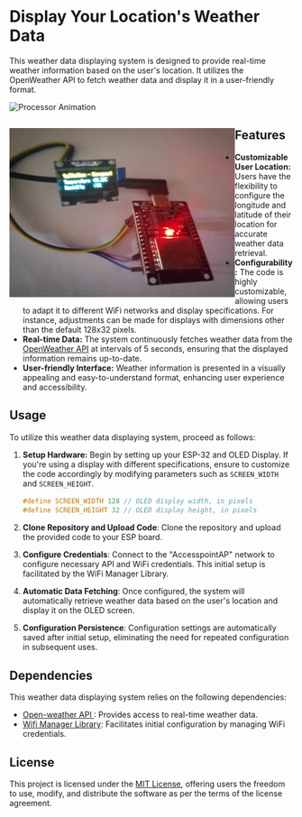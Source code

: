 # Display Your Location's Weather Data

This weather data displaying system is designed to provide real-time weather information based on the user's location. It utilizes the OpenWeather API to fetch weather data and display it in a user-friendly format.

![Processor Animation](https://github.com/Bhanuka-Anjana/Configurable-Weather-Station/blob/main/images/processor%20animation.gif) 
##

<img align="left" height="300px" width="400px" alt="Github" src="https://github.com/Bhanuka-Anjana/Configurable-Weather-Station/blob/main/images/setup.jpg" />

## Features

- **Customizable User Location:** Users have the flexibility to configure the longitude and latitude of their location for accurate weather data retrieval.
- **Configurability:** The code is highly customizable, allowing users to adapt it to different WiFi networks and display specifications. For instance, adjustments can be made for displays with dimensions other than the default 128x32 pixels.
- **Real-time Data:** The system continuously fetches weather data from the [OpenWeather API](https://openweathermap.org/) at intervals of 5 seconds, ensuring that the displayed information remains up-to-date.
- **User-friendly Interface:** Weather information is presented in a visually appealing and easy-to-understand format, enhancing user experience and accessibility.
##

## Usage

To utilize this weather data displaying system, proceed as follows:

1. **Setup Hardware:** Begin by setting up your ESP-32 and OLED Display. If you're using a display with different specifications, ensure to customize the code accordingly by modifying parameters such as `SCREEN_WIDTH` and `SCREEN_HEIGHT`.
   
   ```cpp
   #define SCREEN_WIDTH 128 // OLED display width, in pixels
   #define SCREEN_HEIGHT 32 // OLED display height, in pixels
2. **Clone Repository and Upload Code**: Clone the repository and upload the provided code to your ESP board.
3. **Configure Credentials**: Connect to the "AccesspointAP" network to configure necessary API and WiFi credentials. This initial setup is facilitated by the WiFi Manager Library.
4. **Automatic Data Fetching**: Once configured, the system will automatically retrieve weather data based on the user's location and display it on the OLED screen.
5. **Configuration Persistence**: Configuration settings are automatically saved after initial setup, eliminating the need for repeated configuration in subsequent uses.

## Dependencies

This weather data displaying system relies on the following dependencies:

-  <a href="https://openweathermap.org/">Open-weather API </a>: Provides access to real-time weather data.
-  <a href="https://github.com/tzapu/WiFiManager">Wifi Manager Library</a>: Facilitates initial configuration by managing WiFi credentials.

## License
This project is licensed under the [MIT License](https://opensource.org/licenses/MIT), offering users the freedom to use, modify, and distribute the software as per the terms of the license agreement.
